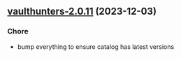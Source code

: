 

## [vaulthunters-2.0.11](https://github.com/truecharts/charts/compare/vaulthunters-2.0.10...vaulthunters-2.0.11) (2023-12-03)

### Chore

- bump everything to ensure catalog has latest versions
  
  